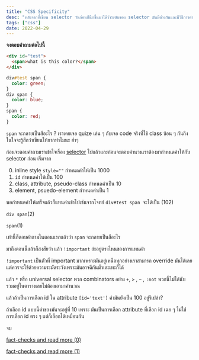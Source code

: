 ```yaml
---
title: "CSS Specificity"
desc: "หลังจากที่เขียน selector วันก่อนก็นึกขึ้นมาได้ว่าระดับของ selector มันมีต่างกันและมีวิธีการคำนวนยังไงกันนะ?"
tags: ["css"]
date: 2022-04-29
---
```


**จงตอบคำถามต่อไปนี้**

```html
<div id="test">
  <span>what is this color?</span>
</div>
```

```css
div#test span {
  color: green;
}
div span {
  color: blue;
}
span {
  color: red;
}
```

`span` จะกลายเป็นสีอะไร ?
เราเคยเจอ quize เล่น ๆ กับเจอ code จริงที่ใช้ class ซ้อน ๆ กันถึงในใจจะรู้สึกว่าเขียนให้ยากทำไมนะ ฮ่าๆ

ก่อนจะตอบคำถามเราเข้าใจเรื่อง [selector](zhttps://zirinya0.dev/css-selector/) ไปแล้วและก่อนจะตอบคำนวนเราต้องมากำหนดค่าให้กับ selector ก่อน
เริ่มจาก

0. inline style `style=""` กำหนดค่าให้เป็น 1000
1. `id` กำหนดค่าให้เป็น 100
2. class, attribute, pseudo-class กำหนดค่าเป็น 10
3. element, psuedo-element กำหนดค่าเป็น 1

พอกำหนดค่าให้เสร็จแล้วก็แทนค่าเข้าไปเช่นจากโจทย์ `div#test span `จะได้เป็น (102) 

`div span`(2)

`span`(1)

เท่านี้ก็ตอบคำถามในตอนแรกแล้วว่า `span` จะกลายเป็นสีอะไร

มาถึงตอนนี้แล้วก็สงสัยว่า แล้ว `!important` ล่ะอยู่ตรงไหนของการแทนค่า

`!important` เป็นตัวที่ important มากเพราะมันอยู่เหนือทุกอย่างเราสามารถ override มันได้เลย แต่ควรจะใช้ด้วยความระมัดระวังเพราะมันอาจดีกันมั่วเละเทะก็ได้

แล้ว `*` หรือ universal selector พวก combinators อย่าง `+`, `>` , `~` , `:not` พวกนี้ไม่ได้นับรวมอยู่ในตารางเลยไม่ต้องเอามาคำนวณ

แล้วถ้าเป็นการเลือก id ใน attribute `[id='text']` ค่ามันยังเป็น 100 อยู่รึเปล่า?

ถ้าเลือก id แบบนี้ค่าของมันจะอยู่ที่ 10 เพราะ มันเป็นการเลือก attribute ที่เลือก id เฉย ๆ ไม่ใช่การเลือก id ตรง ๆ แต่ก็เลือกได้เหมือนกัน 

จบ


[fact-checks and read more (0)](https://developer.mozilla.org/en-US/docs/Learn/CSS/Building_blocks/Cascade_and_inheritance#understanding_the_cascade)

[fact-checks and read more (1)](https://www.w3.org/TR/selectors-3/#simple-selectors)



